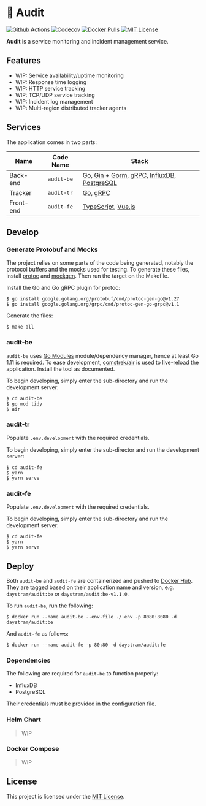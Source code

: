 # :satellite: Audit

[![Github Actions](https://github.com/daystram/audit/actions/workflows/push.yml/badge.svg)](https://github.com/daystram/audit/actions/workflows/push.yml)
[![Codecov](https://codecov.io/gh/daystram/audit/branch/master/graph/badge.svg?token=VI1CYFQ50N)](https://codecov.io/gh/daystram/audit)
[![Docker Pulls](https://img.shields.io/docker/pulls/daystram/audit)](https://hub.docker.com/r/daystram/audit)
[![MIT License](https://img.shields.io/github/license/daystram/audit)](https://github.com/daystram/audit/blob/master/LICENSE)

**Audit** is a service monitoring and incident management service.

## Features

- WIP: Service availability/uptime monitoring
- WIP: Response time logging
- WIP: HTTP service tracking
- WIP: TCP/UDP service tracking
- WIP: Incident log management
- WIP: Multi-region distributed tracker agents

## Services

The application comes in two parts:

| Name      |  Code Name  | Stack                                                                                                                                                                               |
| --------- | :---------: | ----------------------------------------------------------------------------------------------------------------------------------------------------------------------------------- |
| Back-end  | `audit-be` | [Go](https://golang.org/), [Gin](https://github.com/gin-gonic/gin) + [Gorm](https://github.com/go-gorm/gorm), [gRPC](https://grpc.io), [InfluxDB](https://www.influxdata.com/), [PostgreSQL](https://www.postgresql.org/) |
| Tracker  | `audit-tr` | [Go](https://golang.org/), [gRPC](https://grpc.io) |
| Front-end | `audit-fe` | [TypeScript](https://www.typescriptlang.org/), [Vue.js](https://vuejs.org/)                                                                                                         |

## Develop

### Generate Protobuf and Mocks
The project relies on some parts of the code being generated, notably the protocol buffers and the mocks used for testing. To generate these files, install [protoc](https://grpc.io/docs/protoc-installation) and [mockgen](https://github.com/golang/mock). Then run the target on the Makefile.

Install the Go and Go gRPC plugin for protoc:
```shell
$ go install google.golang.org/protobuf/cmd/protoc-gen-go@v1.27
$ go install google.golang.org/grpc/cmd/protoc-gen-go-grpc@v1.1
```

Generate the files:
```shell
$ make all
```

### audit-be

`audit-be` uses [Go Modules](https://blog.golang.org/using-go-modules) module/dependency manager, hence at least Go 1.11 is required. To ease development, [comstrek/air](https://github.com/cosmtrek/air) is used to live-reload the application. Install the tool as documented.

To begin developing, simply enter the sub-directory and run the development server:

```shell
$ cd audit-be
$ go mod tidy
$ air
```

### audit-tr

Populate `.env.development` with the required credentials.

To begin developing, simply enter the sub-director and run the development server:

```shell
$ cd audit-fe
$ yarn
$ yarn serve
```

### audit-fe

Populate `.env.development` with the required credentials.

To begin developing, simply enter the sub-directory and run the development server:

```shell
$ cd audit-fe
$ yarn
$ yarn serve
```

## Deploy

Both `audit-be` and `audit-fe` are containerized and pushed to [Docker Hub](https://hub.docker.com/r/daystram/audit). They are tagged based on their application name and version, e.g. `daystram/audit:be` or `daystram/audit:be-v1.1.0`.

To run `audit-be`, run the following:

```shell
$ docker run --name audit-be --env-file ./.env -p 8080:8080 -d daystram/audit:be
```

And `audit-fe` as follows:

```shell
$ docker run --name audit-fe -p 80:80 -d daystram/audit:fe
```

### Dependencies

The following are required for `audit-be` to function properly:

- InfluxDB
- PostgreSQL

Their credentials must be provided in the configuration file.

### Helm Chart

> WIP

### Docker Compose

> WIP

## License

This project is licensed under the [MIT License](./LICENSE).
